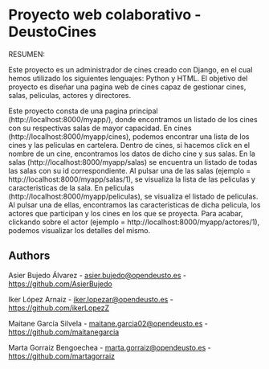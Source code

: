 
# Proyecto web colaborativo - DeustoCines

RESUMEN:

Este proyecto es un administrador de cines creado con Django, en el cual hemos utilizado los siguientes lenguajes: Python y HTML.
El objetivo del proyecto es diseñar una pagina web de cines capaz de gestionar cines, salas, peliculas, actores y directores.

Este proyecto consta de una pagina principal (http://localhost:8000/myapp/), donde encontramos un listado de los cines con su respectivas salas de mayor capacidad.
En cines (http://localhost:8000/myapp/cines), podemos encontrar una lista de los cines y las peliculas en cartelera. Dentro de cines, si hacemos click en el nombre de un cine, encontramos los datos de dicho cine y sus salas.
En la salas (http://localhost:8000/myapp/salas) se encuentra un listado de todas las salas con su id correspondiente.
Al pulsar una de las salas (ejemplo = http://localhost:8000/myapp/salas/1), se visualiza la lista de las peliculas y caracteristicas de la sala. 
En peliculas (http://localhost:8000/myapp/peliculas), se visualiza el listado de peliculas. Al pulsar una de ellas, encontramos las caracteristicas de dicha pelicula, los actores que participan y los cines en los que se proyecta.
Para acabar, clickando sobre el actor (ejemplo = http://localhost:8000/myapp/actores/1), podemos visualizar los detalles del mismo.







## Authors


Asier Bujedo Álvarez - asier.bujedo@opendeusto.es - https://github.com/AsierBujedo

Iker López Arnaiz - iker.lopezar@opendeusto.es - https://github.com/ikerLopezZ

Maitane García Silvela - maitane.garcia02@opendeusto.es - https://github.com/maitanegarcia

Marta Gorraiz Bengoechea - marta.gorraiz@opendeusto.es - https://github.com/martagorraiz
